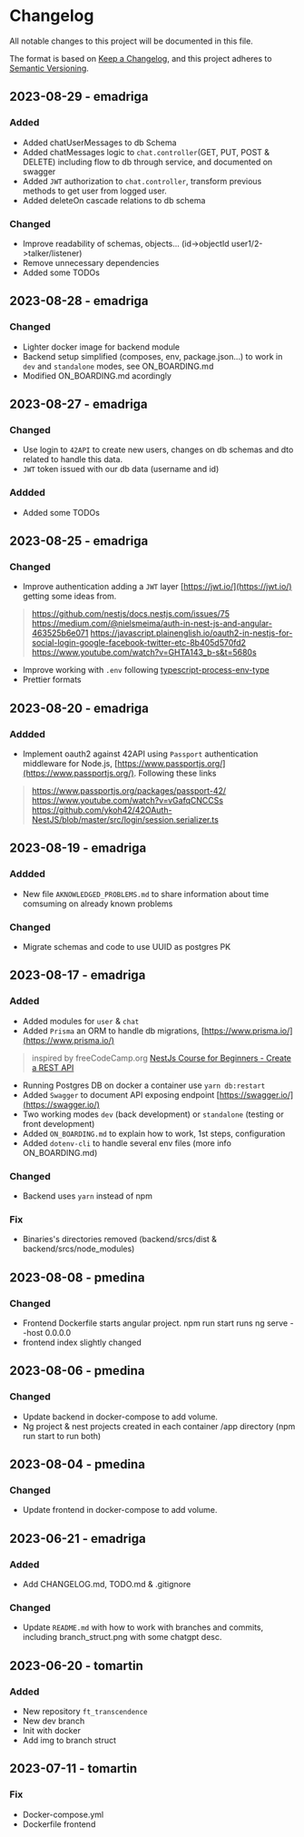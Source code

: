# Changelog

All notable changes to this project will be documented in this file.

The format is based on [Keep a Changelog](https://keepachangelog.com/en/1.0.0/),
and this project adheres to [Semantic Versioning](https://semver.org/spec/v2.0.0.html).

## 2023-08-29 - emadriga
### Added
- Added chatUserMessages to db Schema
- Added chatMessages logic to `chat.controller`(GET, PUT, POST & DELETE) including flow to db through service, and documented on swagger
- Added `JWT` authorization to `chat.controller`, transform previous methods to get user from logged user.
- Added deleteOn cascade relations to db schema

### Changed
- Improve readability of schemas, objects... (id->objectId user1/2->talker/listener)
- Remove unnecessary dependencies
- Added some TODOs

## 2023-08-28 - emadriga
### Changed
- Lighter docker image for backend module
- Backend setup simplified (composes, env, package.json...) to work in `dev` and `standalone` modes, see ON_BOARDING.md
- Modified ON_BOARDING.md acordingly

## 2023-08-27 - emadriga
### Changed
- Use login to `42API` to create new users, changes on db schemas and dto related to handle this data.
- `JWT` token issued with our db data (username and id)
### Addded
- Added some TODOs
## 2023-08-25 - emadriga
### Changed
- Improve authentication adding a `JWT` layer [https://jwt.io/](https://jwt.io/) getting some ideas from.
> https://github.com/nestjs/docs.nestjs.com/issues/75
> https://medium.com/@nielsmeima/auth-in-nest-js-and-angular-463525b6e071
> https://javascript.plainenglish.io/oauth2-in-nestjs-for-social-login-google-facebook-twitter-etc-8b405d570fd2
> https://www.youtube.com/watch?v=GHTA143_b-s&t=5680s

- Improve working with `.env` following [typescript-process-env-type](https://bobbyhadz.com/blog/typescript-process-env-type)
- Prettier formats

## 2023-08-20 - emadriga
### Addded
- Implement oauth2 against 42API using `Passport` authentication middleware for Node.js, [https://www.passportjs.org/](https://www.passportjs.org/). Following these links
> https://www.passportjs.org/packages/passport-42/
> https://www.youtube.com/watch?v=vGafqCNCCSs
> https://github.com/ykoh42/42OAuth-NestJS/blob/master/src/login/session.serializer.ts

## 2023-08-19 - emadriga
### Addded
- New file `AKNOWLEDGED_PROBLEMS.md` to share information about time comsuming on already known problems

### Changed
- Migrate schemas and code to use UUID as postgres PK

## 2023-08-17 - emadriga
### Added
- Added modules for `user` & `chat`
- Added `Prisma` an ORM to handle db migrations,  [https://www.prisma.io/](https://www.prisma.io/)
> inspired by freeCodeCamp.org [NestJs Course for Beginners - Create a REST API](https://www.youtube.com/watch?v=GHTA143_b-s&t=1750s)
- Running Postgres DB on docker a container use `yarn db:restart`
- Added `Swagger` to document API exposing endpoint [https://swagger.io/](https://swagger.io/)
- Two working modes `dev` (back development) or `standalone` (testing or front development)
- Added `ON_BOARDING.md` to explain how to work, 1st steps, configuration
- Added `dotenv-cli` to handle several env files (more info ON_BOARDING.md)

### Changed
- Backend uses `yarn` instead of npm

### Fix
- Binaries's directories removed (backend/srcs/dist & backend/srcs/node_modules)

## 2023-08-08 - pmedina
### Changed
- Frontend Dockerfile starts angular project. npm run start runs ng serve --host 0.0.0.0
- frontend index slightly changed

## 2023-08-06 - pmedina
### Changed
- Update backend in docker-compose to add volume.
- Ng project & nest projects created in each container /app directory (npm run start to run both)

## 2023-08-04 - pmedina
### Changed
- Update frontend in docker-compose to add volume.

## 2023-06-21 - emadriga
### Added
- Add CHANGELOG.md, TODO.md & .gitignore
### Changed
- Update `README.md` with how to work with branches and commits, including branch_struct.png with some chatgpt desc.

## 2023-06-20 - tomartin
### Added
- New repository `ft_transcendence`
- New dev branch
- Init with docker
- Add img to branch struct

## 2023-07-11 - tomartin
### Fix
- Docker-compose.yml
- Dockerfile frontend
